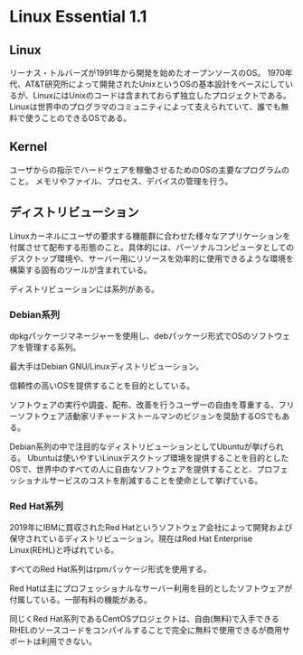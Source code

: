 # Linux Essential 1.1

## Linux

リーナス・トルバーズが1991年から開発を始めたオープンソースのOS。
1970年代、AT&T研究所によって開発されたUnixというOSの基本設計をベースにしているが、LinuxにはUnixのコードは含まれておらず独立したプロジェクトである。
Linuxは世界中のプログラマのコミュニティによって支えられていて、誰でも無料で使うことのできるOSである。

## Kernel

ユーザからの指示でハードウェアを稼働させるためのOSの主要なプログラムのこと。
メモリやファイル、プロセス、デバイスの管理を行う。

## ディストリビューション

Linuxカーネルにユーザの要求する機能群に合わせた様々なアプリケーションを付属させて配布する形態のこと。具体的には、パーソナルコンピュータとしてのデスクトップ環境や、サーバー用にリソースを効率的に使用できるような環境を構築する固有のツールが含まれている。

ディストリビューションには系列がある。

### Debian系列

dpkgパッケージマネージャーを使用し、debパッケージ形式でOSのソフトウェアを管理する系列。

最大手はDebian GNU/Linuxディストリビューション。

信頼性の高いOSを提供することを目的としている。

ソフトウェアの実行や調査、配布、改善を行うユーザーの自由を尊重する、フリーソフトウェア活動家リチャードストールマンのビジョンを奨励するOSでもある。

Debian系列の中で注目的なディストリビューションとしてUbuntuが挙げられる。
Ubuntuは使いやすいLinuxデスクトップ環境を提供することを目的としたOSで、世界中のすべての人に自由なソフトウェアを提供することと、プロフェッショナルサービスのコストを削減することを使命として挙げている。

### Red Hat系列

2019年にIBMに買収されたRed Hatというソフトウェア会社によって開発および保守されているディストリビューション。現在はRed Hat Enterprise Linux(REHL)と呼ばれている。

すべてのRed Hat系列はrpmパッケージ形式を使用する。

Red Hatは主にプロフェッショナルなサーバー利用を目的としたソフトウェアが付属している。一部有料の機能がある。

同じくRed Hat系列であるCentOSプロジェクトは、自由(無料)で入手できるRHELのソースコードをコンパイルすることで完全に無料で使用できるが商用サポートは利用できない。



